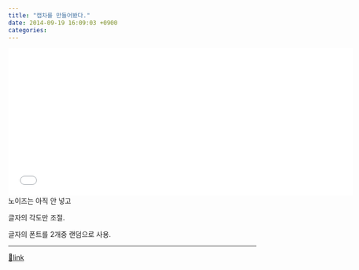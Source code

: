```yaml
---
title: "캡차를 만들어봤다."
date: 2014-09-19 16:09:03 +0900
categories: 
---
```

  

<iframe frameborder="0" height="300" src="/web_work/php/class_MCaptcha/" style="border-width: 0px;" width="700"></iframe>노이즈는 아직 안 넣고

글자의 각도만 조절.

글자의 폰트를 2개중 랜덤으로 사용.

  


  ***
[🔗link](http://www.mins01.com/mh/tech/read/897)